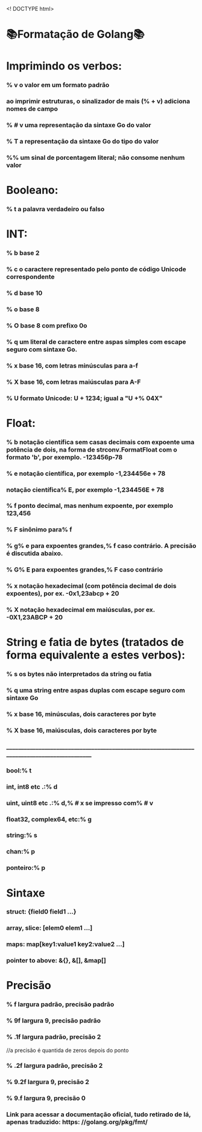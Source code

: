 <! DOCTYPE html>
<h1> 📚Formatação de Golang📚 </h1>
<h1> Imprimindo os verbos: </h1>

<h3>% v o valor em um formato padrão </h3>
<h3> ao imprimir estruturas, o sinalizador de mais (% + v) adiciona nomes de campo </h3>
<h3>% # v uma representação da sintaxe Go do valor </h3>
<h3>% T a representação da sintaxe Go do tipo do valor </h3>
<h3> %% um sinal de porcentagem literal; não consome nenhum valor </h3>

<h1> Booleano: </h1>

<h3>% t a palavra verdadeiro ou falso </h3>

<h1> INT: </h1>
<h3>% b base 2 </h3>
<h3>% c o caractere representado pelo ponto de código Unicode correspondente </h3>
<h3>% d base 10 </h3>
<h3>% o base 8 </h3>
<h3>% O base 8 com prefixo 0o </h3>
<h3>% q um literal de caractere entre aspas simples com escape seguro com sintaxe Go. </h3>
<h3>% x base 16, com letras minúsculas para a-f </h3>
<h3>% X base 16, com letras maiúsculas para A-F </h3>
<h3>% U formato Unicode: U + 1234; igual a "U +% 04X" </h3>
<h1> Float: </h1>

<h3>% b notação científica sem casas decimais com expoente uma potência de dois, na forma de strconv.FormatFloat com o formato 'b', por exemplo. -123456p-78 </h3>
<h3>% e notação científica, por exemplo -1,234456e + 78 </h3>
<h3> notação científica% E, por exemplo -1,234456E + 78 </h3>
<h3>% f ponto decimal, mas nenhum expoente, por exemplo 123,456 </h3>
<h3>% F sinônimo para% f </h3>
<h3>% g% e para expoentes grandes,% f caso contrário. A precisão é discutida abaixo. </h3>
<h3>% G% E para expoentes grandes,% F caso contrário </h3>
<h3>% x notação hexadecimal (com potência decimal de dois expoentes), por ex. -0x1,23abcp + 20 </h3>
<h3>% X notação hexadecimal em maiúsculas, por ex. -0X1,23ABCP + 20 </h3>

<h1> String e fatia de bytes (tratados de forma equivalente a estes verbos): </h1>

<h3>% s os bytes não interpretados da string ou fatia </h3>
<h3>% q uma string entre aspas duplas com escape seguro com sintaxe Go </h3>
<h3>% x base 16, minúsculas, dois caracteres por byte </h3>
<h3>% X base 16, maiúsculas, dois caracteres por byte </h3>
<h3> _____________________________________________________________________________________________ </h3>
<h3> bool:% t </h3>
<h3> int, int8 etc .:% d </h3>
<h3> uint, uint8 etc .:% d,% # x se impresso com% # v </h3>
<h3> float32, complex64, etc:% g </h3>
<h3> string:% s </h3>
<h3> chan:% p </h3>
<h3> ponteiro:% p </h3>

<h1> Sintaxe </h1>
<h3>struct:             {field0 field1 ...}</h3>
<h3>array, slice:       [elem0 elem1 ...]</h3>
<h3>maps:               map[key1:value1 key2:value2 ...]</h3>
<h3>pointer to above:   &{}, &[], &map[]</h3>

<h1> Precisão </h1>
<h3>% f largura padrão, precisão padrão </h3>
<h3>% 9f largura 9, precisão padrão </h3>
<h3>% .1f largura padrão, precisão 2 </h3> //a precisão é quantida de zeros depois do ponto
<h3>% .2f largura padrão, precisão 2 </h3>
<h3>% 9.2f largura 9, precisão 2 </h3>
<h3>% 9.f largura 9, precisão 0 </h3>

<h3> Link para acessar a documentação oficial, tudo retirado de lá, apenas traduzido: https: //golang.org/pkg/fmt/ </h3>
</html>
